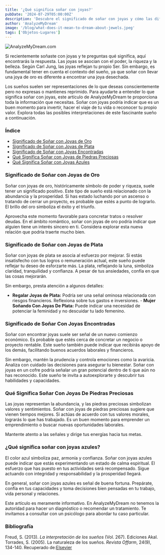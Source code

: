 ```yaml
---
title: '¿Qué significa soñar con joyas?'
pubDate: '2024-07-29T05:00:00Z'
description: 'Descubre el significado de soñar con joyas y cómo las diferentes interpretaciones pueden reflejar aspectos de tu vida y deseos.'
author: 'AnalyzeMyDream'
image: '/blog/what-does-it-mean-to-dream-about-jewels.jpeg'
tags: ['Objetos-Lugares']
---
```


![AnalyzeMyDream.com](/blog/what-does-it-mean-to-dream-about-jewels.jpeg)

Si recientemente soñaste con joyas y te preguntas qué significa, aquí encontrarás la respuesta. Las joyas se asocian con el poder, la riqueza y la belleza. Según Carl Jung, las joyas reflejan tu propio Ser. Sin embargo, es fundamental tener en cuenta el contexto del sueño, ya que soñar con llevar una joya de oro es diferente a encontrar una joya desechada.

Los sueños suelen ser representaciones de lo que deseas conscientemente pero no expresas o mantienes reprimido. Para ayudarte a entender lo que significa soñar con joyas, este artículo de AnalyzeMyDream te proporciona toda la información que necesitas. Soñar con joyas podría indicar que es un buen momento para invertir, hacer el viaje de tu vida o reconocer tu propio valor. Explora todas las posibles interpretaciones de este fascinante sueño a continuación.

### Índice

- [Significado de Soñar con Joyas de Oro](#significado-de-soñar-con-joyas-de-oro)
- [Significado de Soñar con Joyas de Plata](#significado-de-soñar-con-joyas-de-plata)
- [Significado de Soñar con Joyas Encontradas](#significado-de-soñar-con-joyas-encontradas)
- [Qué Significa Soñar con Joyas de Piedras Preciosas](#que-significa-soñar-con-joyas-de-piedras-preciosas)
- [Qué Significa Soñar con Joyas Azules](#que-significa-soñar-con-joyas-azules)

### Significado de Soñar con Joyas de Oro

Soñar con joyas de oro, históricamente símbolo de poder y riqueza, suele tener un significado positivo. Este tipo de sueño está relacionado con la abundancia y la prosperidad. Si has estado luchando por un ascenso o tratando de cerrar un proyecto, es probable que estés a punto de lograrlo. El brillo del oro simboliza el éxito y el triunfo.

Aprovecha este momento favorable para concretar tratos o resolver deudas. En el ámbito romántico, soñar con joyas de oro podría indicar que alguien tiene un interés sincero en ti. Considera explorar esta nueva relación que podría traerte mucho bien.

### Significado de Soñar con Joyas de Plata

Soñar con joyas de plata se asocia al esfuerzo por mejorar. Si estás insatisfecho con tus logros o remuneración actual, este sueño puede reflejar tu deseo de esforzarte más. La plata, reflejando la luna, simboliza claridad, tranquilidad y confianza. A pesar de tus ansiedades, confía en que las cosas mejorarán.

Sin embargo, presta atención a algunos detalles:
- **Regalar Joyas de Plata:** Podría ser una señal ominosa relacionada con riesgos financieros. Reflexiona sobre tus gastos e inversiones. - **Mujer Soñando Con Joyas De Plata:** Puede indicar una necesidad de potenciar la feminidad y no descuidar tu lado femenino.

### Significado de Soñar Con Joyas Encontradas

Soñar con encontrar joyas suele ser señal de un nuevo comienzo económico. Es probable que estés cerca de concretar un negocio o proyecto rentable. Este sueño también puede indicar que recibirás apoyo de los demás, facilitando buenos acuerdos laborales y financieros.

Sin embargo, mantén la prudencia y controla emociones como la avaricia. Analiza con cuidado las decisiones para asegurar tu bienestar. Soñar con joyas en un cofre podría señalar un gran potencial dentro de ti que aún no has reconocido. Este sueño te invita a autoexplorarte y descubrir tus habilidades y capacidades.

### Qué Significa Soñar Con Joyas De Piedras Preciosas

Las joyas representan la abundancia, y las piedras preciosas simbolizan valores y sentimientos. Soñar con joyas de piedras preciosas sugiere que vienen tiempos mejores. Si actúas de acuerdo con tus valores morales, lograrás lo que has trabajado. Es un buen momento para emprender un emprendimiento o buscar nuevas oportunidades laborales.

Mantente atento a las señales y dirige tus energías hacia tus metas.

### ¿Qué significa soñar con joyas azules?

El color azul simboliza paz, armonía y confianza. Soñar con joyas azules puede indicar que estás experimentando un estado de calma espiritual. El esfuerzo que has puesto en tus actividades será recompensado. Sigue actuando con integridad y responsabilidad y la prosperidad llegará.

En general, soñar con joyas azules es señal de buena fortuna. Prepárate, confía en tus capacidades y toma decisiones bien pensadas en tu trabajo, vida personal y relaciones.

Este artículo es meramente informativo. En AnalyzeMyDream no tenemos la autoridad para hacer un diagnóstico o recomendar un tratamiento. Te invitamos a consultar con un psicólogo para abordar tu caso particular.

### Bibliografía

Freud, S. (2013). *La interpretación de los sueños* (Vol. 267). Ediciones Akal. 
Torrades, S. (2005). La naturaleza de los sueños. *Revista Offarm*, 24(9), 134-140. Recuperado de:[Elsevier](https://www.elsevier.es/en-revista-offarm-4-articulo-la-naturaleza-suenos-13079597)